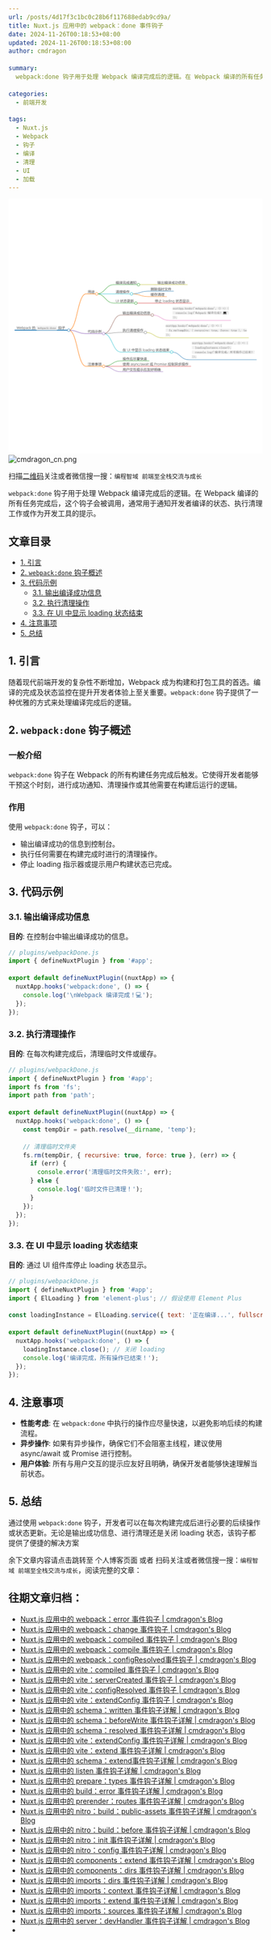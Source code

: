 ```yaml
---
url: /posts/4d17f3c1bc0c28b6f117688edab9cd9a/
title: Nuxt.js 应用中的 webpack：done 事件钩子
date: 2024-11-26T00:18:53+08:00
updated: 2024-11-26T00:18:53+08:00
author: cmdragon

summary:
  webpack:done 钩子用于处理 Webpack 编译完成后的逻辑。在 Webpack 编译的所有任务完成后，这个钩子会被调用，通常用于通知开发者编译的状态、执行清理工作或作为开发工具的提示。

categories:
  - 前端开发

tags:
  - Nuxt.js
  - Webpack
  - 钩子
  - 编译
  - 清理
  - UI
  - 加载
---
```


<img src="/images/2024_11_26 14_35_18.png" title="2024_11_26 14_35_18.png" alt="2024_11_26 14_35_18.png"/>

<img src="https://api2.cmdragon.cn/upload/cmder/20250304_012821924.jpg" title="cmdragon_cn.png" alt="cmdragon_cn.png"/>


扫描[二维码](https://api2.cmdragon.cn/upload/cmder/20250304_012821924.jpg)关注或者微信搜一搜：`编程智域 前端至全栈交流与成长`

`webpack:done` 钩子用于处理 Webpack 编译完成后的逻辑。在 Webpack 编译的所有任务完成后，这个钩子会被调用，通常用于通知开发者编译的状态、执行清理工作或作为开发工具的提示。


## 文章目录

- [1. 引言](#1-引言)
- [2. `webpack:done` 钩子概述](#2-webpackdone-钩子概述)
- [3. 代码示例](#3-代码示例)
  - [3.1. 输出编译成功信息](#31-输出编译成功信息)
  - [3.2. 执行清理操作](#32-执行清理操作)
  - [3.3. 在 UI 中显示 loading 状态结束](#33-在-ui-中显示-loading-状态结束)
- [4. 注意事项](#4-注意事项)
- [5. 总结](#5-总结)

## 1. 引言

随着现代前端开发的复杂性不断增加，Webpack 成为构建和打包工具的首选。编译的完成及状态监控在提升开发者体验上至关重要。`webpack:done` 钩子提供了一种优雅的方式来处理编译完成后的逻辑。

## 2. `webpack:done` 钩子概述

### 一般介绍

`webpack:done` 钩子在 Webpack 的所有构建任务完成后触发。它使得开发者能够干预这个时刻，进行成功通知、清理操作或其他需要在构建后运行的逻辑。

### 作用

使用 `webpack:done` 钩子，可以：
- 输出编译成功的信息到控制台。
- 执行任何需要在构建完成时进行的清理操作。
- 停止 loading 指示器或提示用户构建状态已完成。

## 3. 代码示例

### 3.1. 输出编译成功信息

**目的**: 在控制台中输出编译成功的信息。

```javascript
// plugins/webpackDone.js
import { defineNuxtPlugin } from '#app';

export default defineNuxtPlugin((nuxtApp) => {
  nuxtApp.hooks('webpack:done', () => {
    console.log('\nWebpack 编译完成！💻');
  });
});
```

### 3.2. 执行清理操作

**目的**: 在每次构建完成后，清理临时文件或缓存。

```javascript
// plugins/webpackDone.js
import { defineNuxtPlugin } from '#app';
import fs from 'fs';
import path from 'path';

export default defineNuxtPlugin((nuxtApp) => {
  nuxtApp.hooks('webpack:done', () => {
    const tempDir = path.resolve(__dirname, 'temp');

    // 清理临时文件夹
    fs.rm(tempDir, { recursive: true, force: true }, (err) => {
      if (err) {
        console.error('清理临时文件失败:', err);
      } else {
        console.log('临时文件已清理！');
      }
    });
  });
});
```

### 3.3. 在 UI 中显示 loading 状态结束

**目的**: 通过 UI 组件库停止 loading 状态显示。

```javascript
// plugins/webpackDone.js
import { defineNuxtPlugin } from '#app';
import { ElLoading } from 'element-plus'; // 假设使用 Element Plus

const loadingInstance = ElLoading.service({ text: '正在编译...', fullscreen: true });

export default defineNuxtPlugin((nuxtApp) => {
  nuxtApp.hooks('webpack:done', () => {
    loadingInstance.close(); // 关闭 loading
    console.log('编译完成，所有操作已结束！');
  });
});
```

## 4. 注意事项

- **性能考虑**: 在 `webpack:done` 中执行的操作应尽量快速，以避免影响后续的构建流程。
- **异步操作**: 如果有异步操作，确保它们不会阻塞主线程，建议使用 async/await 或 Promise 进行控制。
- **用户体验**: 所有与用户交互的提示应友好且明确，确保开发者能够快速理解当前状态。

## 5. 总结

通过使用 `webpack:done` 钩子，开发者可以在每次构建完成后进行必要的后续操作或状态更新。无论是输出成功信息、进行清理还是关闭 loading 状态，该钩子都提供了便捷的解决方案

余下文章内容请点击跳转至 个人博客页面 或者 扫码关注或者微信搜一搜：`编程智域 前端至全栈交流与成长`，阅读完整的文章：

## 往期文章归档：

- [Nuxt.js 应用中的 webpack：error 事件钩子 | cmdragon's Blog](https://blog.cmdragon.cn/posts/8de760bec83aa6eedb15a70959e37ac5/)
- [Nuxt.js 应用中的 webpack：change 事件钩子 | cmdragon's Blog](https://blog.cmdragon.cn/posts/871f2adb90d3346f48ea362ee434cee3/)
- [Nuxt.js 应用中的 webpack：compiled 事件钩子 | cmdragon's Blog](https://blog.cmdragon.cn/posts/077a6b701325cff54c081bf5946d5477/)
- [Nuxt.js 应用中的 webpack：compile 事件钩子 | cmdragon's Blog](https://blog.cmdragon.cn/posts/375bd210d2c7634b026886f4fd5e7ff0/)
- [Nuxt.js 应用中的 webpack：configResolved事件钩子 | cmdragon's Blog](https://blog.cmdragon.cn/posts/c9d5ec8a241258b72058270c7c4a22e5/)
- [Nuxt.js 应用中的 vite：compiled 事件钩子 | cmdragon's Blog](https://blog.cmdragon.cn/posts/6dd7282f615a7b4b910a0e0fe71c9882/)
- [Nuxt.js 应用中的 vite：serverCreated 事件钩子 | cmdragon's Blog](https://blog.cmdragon.cn/posts/29cac3fa837d4b767f01a77d6adc60e1/)
- [Nuxt.js 应用中的 vite：configResolved 事件钩子 | cmdragon's Blog](https://blog.cmdragon.cn/posts/2d9f94579481d38e0e9a7569cdfc31cb/)
- [Nuxt.js 应用中的 vite：extendConfig 事件钩子 | cmdragon's Blog](https://blog.cmdragon.cn/posts/6bbb5474e945ea9d9a79c6cfcb6ec585/)
- [Nuxt.js 应用中的 schema：written 事件钩子详解 | cmdragon's Blog](https://blog.cmdragon.cn/posts/bbc449caa5e31f1084aed152323c2758/)
- [Nuxt.js 应用中的 schema：beforeWrite 事件钩子详解 | cmdragon's Blog](https://blog.cmdragon.cn/posts/9303f1529d95797ca3241f21e2fbc34d/)
- [Nuxt.js 应用中的 schema：resolved 事件钩子详解 | cmdragon's Blog](https://blog.cmdragon.cn/posts/0a60978d2ce7bbcd5b86f9de0e5c99e2/)
- [Nuxt.js 应用中的 vite：extendConfig 事件钩子详解 | cmdragon's Blog](https://blog.cmdragon.cn/posts/7f2f4ee1ef433b4a19daa99da7bd9f07/)
- [Nuxt.js 应用中的 vite：extend 事件钩子详解 | cmdragon's Blog](https://blog.cmdragon.cn/posts/cdba81aa5bb32dcc233a8bd29adee923/)
- [Nuxt.js 应用中的 schema：extend事件钩子详解 | cmdragon's Blog](https://blog.cmdragon.cn/posts/b1d6a0b2258a699dc8415d298eecab45/)
- [Nuxt.js 应用中的 listen 事件钩子详解 | cmdragon's Blog](https://blog.cmdragon.cn/posts/59f320ae722d9803c0c4eb42ccb295b2/)
- [Nuxt.js 应用中的 prepare：types 事件钩子详解 | cmdragon's Blog](https://blog.cmdragon.cn/posts/68419c6dd94db64cbb46673ab19a5146/)
- [Nuxt.js 应用中的 build：error 事件钩子详解 | cmdragon's Blog](https://blog.cmdragon.cn/posts/4a5e09829cf63001943fc481d69e01e0/)
- [Nuxt.js 应用中的 prerender：routes 事件钩子详解 | cmdragon's Blog](https://blog.cmdragon.cn/posts/7a11deaf9e3d140fd18d7ad3cde4b9d7/)
- [Nuxt.js 应用中的 nitro：build：public-assets 事件钩子详解 | cmdragon's Blog](https://blog.cmdragon.cn/posts/271508b42bc005f41e4fa31830a84e83/)
- [Nuxt.js 应用中的 nitro：build：before 事件钩子详解 | cmdragon's Blog](https://blog.cmdragon.cn/posts/a2820600faa85b49967d91cb7617c284/)
- [Nuxt.js 应用中的 nitro：init 事件钩子详解 | cmdragon's Blog](https://blog.cmdragon.cn/posts/a8d7636d5643bafcee2bcc1767dcfa3b/)
- [Nuxt.js 应用中的 nitro：config 事件钩子详解 | cmdragon's Blog](https://blog.cmdragon.cn/posts/927aa434dc4886c8c357c9000e072b19/)
- [Nuxt.js 应用中的 components：extend 事件钩子详解 | cmdragon's Blog](https://blog.cmdragon.cn/posts/1189b069abd2cfe9869abbbb4f7f340b/)
- [Nuxt.js 应用中的 components：dirs 事件钩子详解 | cmdragon's Blog](https://blog.cmdragon.cn/posts/06467028093d81da701fced5b84150cb/)
- [Nuxt.js 应用中的 imports：dirs 事件钩子详解 | cmdragon's Blog](https://blog.cmdragon.cn/posts/d59459d9a47584d99ecdca9732024835/)
- [Nuxt.js 应用中的 imports：context 事件钩子详解 | cmdragon's Blog](https://blog.cmdragon.cn/posts/e94c7e1071e2541e95713c53eafd79ef/)
- [Nuxt.js 应用中的 imports：extend 事件钩子详解 | cmdragon's Blog](https://blog.cmdragon.cn/posts/1d6dcd3025621c288fddb7d17465133c/)
- [Nuxt.js 应用中的 imports：sources 事件钩子详解 | cmdragon's Blog](https://blog.cmdragon.cn/posts/cf392e5071f22b4179114cece7e0e8b1/)
- [Nuxt.js 应用中的 server：devHandler 事件钩子详解 | cmdragon's Blog](https://blog.cmdragon.cn/posts/e3271aac91ec30fc15176811b001ed48/)
-

